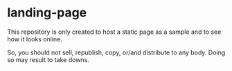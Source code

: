 # landing-page

This repository is only created to host a static page as a sample and to see how it looks online.

So, you should not sell, republish, copy, or/and distribute to any body.
Doing so may result to take downs.
